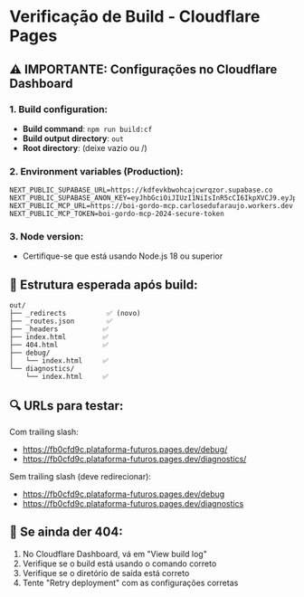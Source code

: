 # Verificação de Build - Cloudflare Pages

## ⚠️ IMPORTANTE: Configurações no Cloudflare Dashboard

### 1. Build configuration:
- **Build command**: `npm run build:cf`
- **Build output directory**: `out`
- **Root directory**: (deixe vazio ou /)

### 2. Environment variables (Production):
```
NEXT_PUBLIC_SUPABASE_URL=https://kdfevkbwohcajcwrqzor.supabase.co
NEXT_PUBLIC_SUPABASE_ANON_KEY=eyJhbGciOiJIUzI1NiIsInR5cCI6IkpXVCJ9.eyJpc3MiOiJzdXBhYmFzZSIsInJlZiI6ImtkZmV2a2J3b2hjYWpjd3Jxem9yIiwicm9sZSI6ImFub24iLCJpYXQiOjE3NTMzMTUzODcsImV4cCI6MjA2ODg5MTM4N30.4nBjKi3rdpfbYmxeoa8GELdBLq8JY6ym68cJX7jpaus
NEXT_PUBLIC_MCP_URL=https://boi-gordo-mcp.carlosedufaraujo.workers.dev
NEXT_PUBLIC_MCP_TOKEN=boi-gordo-mcp-2024-secure-token
```

### 3. Node version:
- Certifique-se que está usando Node.js 18 ou superior

## 📁 Estrutura esperada após build:

```
out/
├── _redirects          ✅ (novo)
├── _routes.json        ✅
├── _headers           ✅
├── index.html         ✅
├── 404.html           ✅
├── debug/
│   └── index.html     ✅
└── diagnostics/
    └── index.html     ✅
```

## 🔍 URLs para testar:

Com trailing slash:
- https://fb0cfd9c.plataforma-futuros.pages.dev/debug/
- https://fb0cfd9c.plataforma-futuros.pages.dev/diagnostics/

Sem trailing slash (deve redirecionar):
- https://fb0cfd9c.plataforma-futuros.pages.dev/debug
- https://fb0cfd9c.plataforma-futuros.pages.dev/diagnostics

## 🚀 Se ainda der 404:

1. No Cloudflare Dashboard, vá em "View build log"
2. Verifique se o build está usando o comando correto
3. Verifique se o diretório de saída está correto
4. Tente "Retry deployment" com as configurações corretas